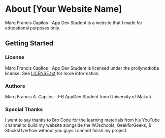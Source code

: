 About [Your Website Name]
==========================

Marq Francis Capilos | App Dev Student is a website that I made for educational purposes only.

Getting Started
---------------


### License

Marq Francis Capilos | App Dev Student is licensed under the prollynotkoba license. See [LICENSE.txt](LICENSE.txt) for more information.

### Authors

Marq Francis A. Capilos - I-B AppDev Student from University of Makati

### Special Thanks

I want to say thanks to Bro Code for the learning materials from his YouTube channel to build my website alongside the W3schools, GeekforGeeks, & StacksOverflow without you guys I cannot finish my project.

